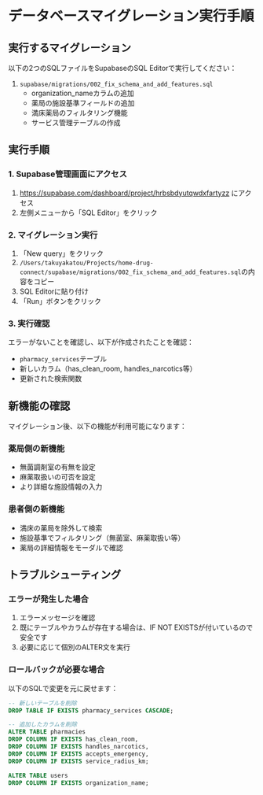 # データベースマイグレーション実行手順

## 実行するマイグレーション

以下の2つのSQLファイルをSupabaseのSQL Editorで実行してください：

1. `supabase/migrations/002_fix_schema_and_add_features.sql`
   - organization_nameカラムの追加
   - 薬局の施設基準フィールドの追加
   - 満床薬局のフィルタリング機能
   - サービス管理テーブルの作成

## 実行手順

### 1. Supabase管理画面にアクセス
1. https://supabase.com/dashboard/project/hrbsbdyutqwdxfartyzz にアクセス
2. 左側メニューから「SQL Editor」をクリック

### 2. マイグレーション実行
1. 「New query」をクリック
2. `/Users/takuyakatou/Projects/home-drug-connect/supabase/migrations/002_fix_schema_and_add_features.sql`の内容をコピー
3. SQL Editorに貼り付け
4. 「Run」ボタンをクリック

### 3. 実行確認
エラーがないことを確認し、以下が作成されたことを確認：
- `pharmacy_services`テーブル
- 新しいカラム（has_clean_room, handles_narcotics等）
- 更新された検索関数

## 新機能の確認

マイグレーション後、以下の機能が利用可能になります：

### 薬局側の新機能
- 無菌調剤室の有無を設定
- 麻薬取扱いの可否を設定
- より詳細な施設情報の入力

### 患者側の新機能
- 満床の薬局を除外して検索
- 施設基準でフィルタリング（無菌室、麻薬取扱い等）
- 薬局の詳細情報をモーダルで確認

## トラブルシューティング

### エラーが発生した場合
1. エラーメッセージを確認
2. 既にテーブルやカラムが存在する場合は、IF NOT EXISTSが付いているので安全です
3. 必要に応じて個別のALTER文を実行

### ロールバックが必要な場合
以下のSQLで変更を元に戻せます：
```sql
-- 新しいテーブルを削除
DROP TABLE IF EXISTS pharmacy_services CASCADE;

-- 追加したカラムを削除
ALTER TABLE pharmacies 
DROP COLUMN IF EXISTS has_clean_room,
DROP COLUMN IF EXISTS handles_narcotics,
DROP COLUMN IF EXISTS accepts_emergency,
DROP COLUMN IF EXISTS service_radius_km;

ALTER TABLE users
DROP COLUMN IF EXISTS organization_name;
```